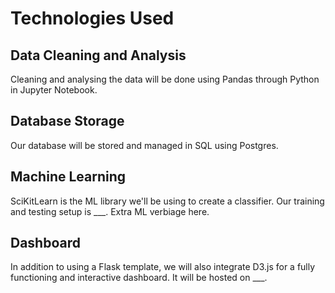 # Technologies Used
## Data Cleaning and Analysis
Cleaning and analysing the data will be done using Pandas through Python in Jupyter Notebook. 

## Database Storage
Our database will be stored and managed in SQL using Postgres. 

## Machine Learning
SciKitLearn is the ML library we'll be using to create a classifier. Our training and testing setup is ___. Extra ML verbiage here.

## Dashboard
In addition to using a Flask template, we will also integrate D3.js for a fully functioning and interactive dashboard. It will be hosted on ___.
